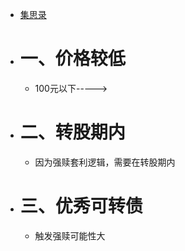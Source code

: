 - [集思录](https://www.jisilu.cn/web/data/cb/list)
- # 一、价格较低
	- 100元以下----->
- # 二、转股期内
	- 因为强赎套利逻辑，需要在转股期内
- # 三、优秀可转债
	- 触发强赎可能性大